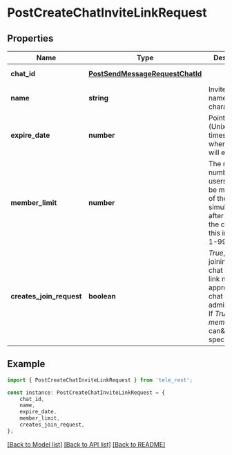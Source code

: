 # PostCreateChatInviteLinkRequest


## Properties

Name | Type | Description | Notes
------------ | ------------- | ------------- | -------------
**chat_id** | [**PostSendMessageRequestChatId**](PostSendMessageRequestChatId.md) |  | [default to undefined]
**name** | **string** | Invite link name; 0-32 characters | [optional] [default to undefined]
**expire_date** | **number** | Point in time (Unix timestamp) when the link will expire | [optional] [default to undefined]
**member_limit** | **number** | The maximum number of users that can be members of the chat simultaneously after joining the chat via this invite link; 1-99999 | [optional] [default to undefined]
**creates_join_request** | **boolean** | *True*, if users joining the chat via the link need to be approved by chat administrators. If *True*, *member\\_limit* can\&#39;t be specified | [optional] [default to undefined]

## Example

```typescript
import { PostCreateChatInviteLinkRequest } from 'tele_rest';

const instance: PostCreateChatInviteLinkRequest = {
    chat_id,
    name,
    expire_date,
    member_limit,
    creates_join_request,
};
```

[[Back to Model list]](../README.md#documentation-for-models) [[Back to API list]](../README.md#documentation-for-api-endpoints) [[Back to README]](../README.md)
